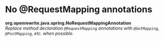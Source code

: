 # No @RequestMapping annotations

**org.openrewrite.java.spring.NoRequestMappingAnnotation**  
_Replace method declaration `@RequestMapping` annotations with `@GetMapping`, `@PostMapping`, etc. when possible._

